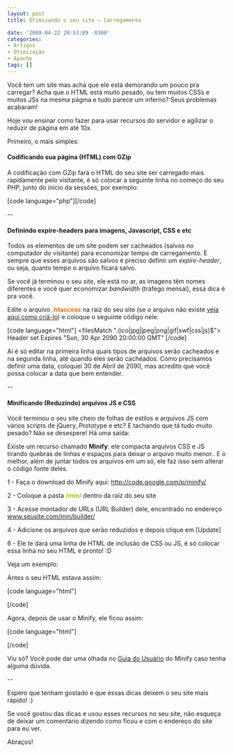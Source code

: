 ```yaml
---
layout: post
title: Otimizando o seu site – Carregamento

date: '2009-04-22 20:53:09 -0300'
categories:
- Artigos
- Otimização
- Apache
tags: []
---
```

Você tem um site mas acha que ele está demorando um pouco pra carregar? Acha que o HTML está muito pesado, ou tem muitos CSSs e muitos JSs na mesma página e tudo parece um inferno? Seus problemas acabaram!

Hoje vou ensinar como fazer para usar recursos do servidor e agilizar o reduzir de página em até 10x.

Primeiro, o mais simples:

<h4>Codificando sua página (HTML) com GZip</h4>
A codificação com GZip fará o HTML do seu site ser carregado mais rapidamente pelo visitante, é só colocar a seguinte linha no começo do seu PHP, junto do início da sessões, por exemplo:


[code language="php"]<?php
ob_start("ob_gzhandler");
?>[/code]

--

<h4>Definindo expire-headers para imagens, Javascript, CSS e etc</h4>
Todos os elementos de um site podem ser cacheados (salvos no computador do visitante) para economizar tempo de carregamento. E sempre que esses arquivos são salvos é preciso definir um <em>expire-header</em>, ou seja, quanto tempo o arquivo ficará salvo.

Se você já terminou o seu site, ele está no ar, as imagens têm nomes diferentes e você quer economizar <em>bandwidth</em> (tráfego mensal), essa dica é pra você.

Edite o arquivo <span style="color: #ff6600;"><strong>.htaccess</strong></span> na raiz do seu site (se o arquivo não existe <a href="/instalando-o-no-www-no-seu-site" target="_blank">veja aqui como criá-lo</a>) e coloque o seguinte código nele:


[code language="html"]
<filesMatch ".(ico|jpg|jpeg|png|gif|swf|css|js)$">
Header set Expires "Sun, 30 Apr 2090 20:00:00 GMT"
</filesMatch>
[/code]

Aí é só editar na primeira linha quais tipos de arquivos serão cacheados e na segunda linha, até quando eles serão cacheados. Como precisamos definir uma data, coloquei 30 de Abril de 2090, mas acredito que você possa colocar a data que bem entender.

--

<h4>Minificando (Reduzindo) arquivos JS e CSS</h4>
Você terminou o seu site cheio de folhas de estilos e arquivos JS com vários scripts de jQuery, Prototype e etc? E tachando que tá tudo muito pesado? Não se desespere! Há uma saída:

Existe um recurso chamado <strong>Minify</strong>: ele compacta arquivos CSS e JS tirando quebras de linhas e espaços para deixar o arquivo muito menor.. E o melhor, além de juntar todos os arquivos em um só, ele faz isso sem alterar o código fonte deles.

1 - Faça o download do Minify aqui: <a title="Minify Project" href="http://code.google.com/p/minify/" target="_blank">http://code.google.com/p/minify/</a>

2 - Coloque a pasta <span style="color: #99cc00;"><strong>/min/</strong></span> dentro da raiz do seu site

3 - Acesse montador de URLs (URL Builder) dele, encontrado no endereço <span style="color: #0000ff;">www.seusite.com/min/builder/</span>

4 - Adicione os arquivos que serão reduzidos e depois clique em [Update]

6 - Ele te dará uma linha de HTML de inclusão de CSS ou JS, é só colocar essa linha no seu HTML e pronto! :D

Veja um exemplo:

Antes o seu HTML estava assim:


[code language="html"]<head>
<title>Meu Site</title>
<meta http-equiv="content-type" content="text/html; charset=iso-8859-1" />

<!-- CSS -->

<link rel="stylesheet" href="layout.css" type="text/css" />
<link rel="stylesheet" href="noticias.css" type="text/css" />
<!-- JS -->
<script language="JavaScript" src="js/jquery.js" type="text/javascript"></script>
<script language="JavaScript" src="js/jquery.cycle.js" type="text/javascript"></script>
<script language="JavaScript" src="js/outroscript.js" type="text/javascript"></script>
</head>[/code]

Agora, depois de usar o Minify, ele ficou assim:


[code language="html"]<head>
<title>Meu Site</title>
<meta http-equiv="content-type" content="text/html; charset=iso-8859-1" />

<!-- CSS -->

<link type="text/css" rel="stylesheet" href="/min/f=layout.css,noticia.css" />
<!-- JS -->
<script type="text/javascript" src="/min/f=js/jquery.js,js/jquery.cycle.js,outroscript.js"></script>
</head>[/code]

Viu só? Você pode dar uma olhada no <a href="http://code.google.com/p/minify/wiki/UserGuide" target="_blank">Guia do Usuário</a> do Minify caso tenha alguma dúvida.

--

Espero que tenham gostado e que essas dicas deixem o seu site mais rápido! :)

Se você gostou das dicas e usou esses recursos no seu site, não esqueça de deixar um comentário dizendo como ficou e com o endereço do site para eu ver.

Abraços!

